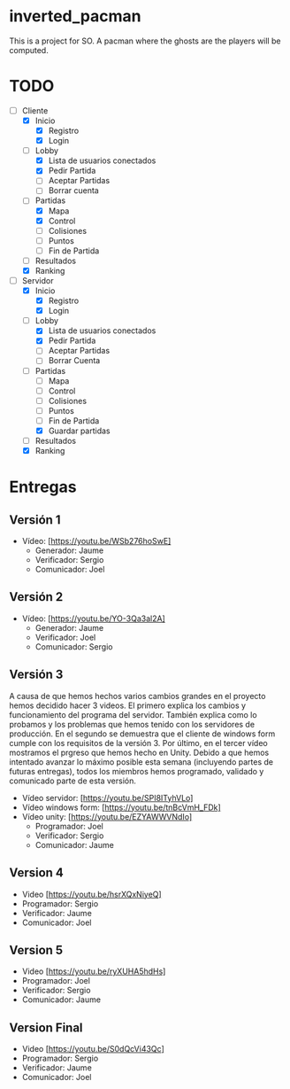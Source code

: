# inverted_pacman

This is a project for SO. A pacman where the ghosts are the players will be computed.

# TODO

- [ ] Cliente
  - [x] Inicio
    - [x] Registro
    - [x] Login
  - [ ] Lobby
    - [x] Lista de usuarios conectados
    - [x] Pedir Partida
    - [ ] Aceptar Partidas
    - [ ] Borrar cuenta
  - [ ] Partidas
    - [x] Mapa
    - [x] Control
    - [ ] Colisiones
    - [ ] Puntos
    - [ ] Fin de Partida
  - [ ] Resultados
  - [x] Ranking
- [ ] Servidor
  - [x] Inicio
    - [x] Registro
    - [x] Login
  - [ ] Lobby
    - [x] Lista de usuarios conectados
    - [x] Pedir Partida
    - [ ] Aceptar Partidas
    - [ ] Borrar Cuenta
  - [ ] Partidas
    - [ ] Mapa
    - [ ] Control
    - [ ] Colisiones
    - [ ] Puntos
    - [ ] Fin de Partida
    - [x] Guardar partidas
  - [ ] Resultados
  - [x] Ranking

# Entregas

## Versión 1

- Vídeo: [https://youtu.be/WSb276hoSwE]
  - Generador: Jaume
  - Verificador: Sergio
  - Comunicador: Joel

## Versión 2

- Vídeo: [https://youtu.be/YO-3Qa3al2A]
  - Generador: Jaume
  - Verificador: Joel
  - Comunicador: Sergio

## Versión 3

A causa de que hemos hechos varios cambios grandes en el proyecto hemos decidido hacer 3 videos. El primero explica los cambios y funcionamiento del programa del servidor. También explica como lo probamos y los problemas que hemos tenido con los servidores de producción. En el segundo se demuestra que el cliente de windows form cumple con los requisitos de la versión 3. Por último, en el tercer vídeo mostramos el prgreso que hemos hecho en Unity. Debido a que hemos intentado avanzar lo máximo posible esta semana (incluyendo partes de futuras entregas), todos los miembros hemos programado, validado y comunicado parte de esta versión.

- Vídeo servidor: [https://youtu.be/SPI8ITyhVLo]
- Vídeo windows form: [https://youtu.be/tnBcVmH_FDk]
- Vídeo unity: [https://youtu.be/EZYAWWVNdIo]
  - Programador: Joel
  - Verificador: Sergio
  - Comunicador: Jaume

## Version 4

- Video [https://youtu.be/hsrXQxNiyeQ]
- Programador: Sergio
- Verificador: Jaume
- Comunicador: Joel

## Version 5

- Video [https://youtu.be/ryXUHA5hdHs]
- Programador: Joel
- Verificador: Sergio
- Comunicador: Jaume

## Version Final

- Video [https://youtu.be/S0dQcVi43Qc]
- Programador: Sergio
- Verificador: Jaume
- Comunicador: Joel
